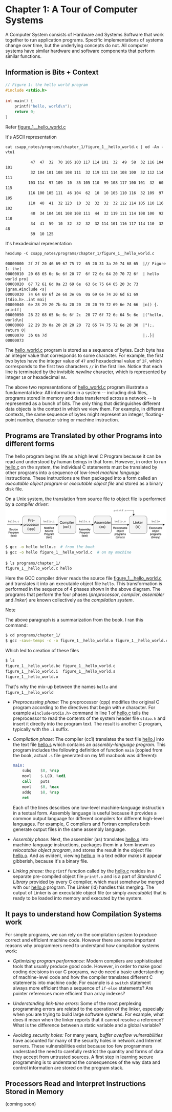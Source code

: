 # Chapter 1: A Tour of Computer Systems
A Computer System consists of Hardware and Systems Software that work together to run application programs. Specific implementations of systems change over time, but the underlying concepts do not. All computer systems have similar hardware and software components that perform similar functions.

## Information is Bits + Context
```c
// Figure 1: the hello world program
#include <stdio.h>

int main() {
    printf("hello, world\n");
    return 0;
}
```
Refer [figure_1__hello_world.c](/programs/chapter_1/figure_1__hello_world.c)

It's ASCII representation

```
cat csapp_notes/programs/chapter_1/figure_1__hello_world.c | od -An -vtu1

           47  47  32  70 105 103 117 114 101  32  49  58  32 116 104 101
           32 104 101 108 108 111  32 119 111 114 108 100  32 112 114 111
          103 114  97 109  10  35 105 110  99 108 117 100 101  32  60 115
          116 100 105 111  46 104  62  10  10 105 110 116  32 109  97 105
          110  40  41  32 123  10  32  32  32  32 112 114 105 110 116 102
           40  34 104 101 108 108 111  44  32 119 111 114 108 100  92 110
           34  41  59  10  32  32  32  32 114 101 116 117 114 110  32  48
           59  10 125
```
It's hexadecimal representation
```
hexdump -C csapp_notes/programs/chapter_1/figure_1__hello_world.c

00000000  2f 2f 20 46 69 67 75 72  65 20 31 3a 20 74 68 65  |// Figure 1: the|
00000010  20 68 65 6c 6c 6f 20 77  6f 72 6c 64 20 70 72 6f  | hello world pro|
00000020  67 72 61 6d 0a 23 69 6e  63 6c 75 64 65 20 3c 73  |gram.#include <s|
00000030  74 64 69 6f 2e 68 3e 0a  0a 69 6e 74 20 6d 61 69  |tdio.h>..int mai|
00000040  6e 28 29 20 7b 0a 20 20  20 20 70 72 69 6e 74 66  |n() {.    printf|
00000050  28 22 68 65 6c 6c 6f 2c  20 77 6f 72 6c 64 5c 6e  |("hello, world\n|
00000060  22 29 3b 0a 20 20 20 20  72 65 74 75 72 6e 20 30  |");.    return 0|
00000070  3b 0a 7d                                          |;.}|
00000073
```

The [hello_world.c](/programs/chapter_1/figure_1__hello_world.c) program is stored as a sequence of bytes. Each byte has an integer value that corresponds to some character. For example, the first two bytes have the integer value of `47` and hexadecimal value of `2F`, which corresponds to the first two characters `//` in the first line. Notice that each line is terminated by the invisible _newline_ character, which is represented by integer `10` or hexadecimal `0A`.

The above two representations of [hello_world.c](/programs/chapter_1/figure_1__hello_world.c) program illustrate a fundamental idea: All information in a system -- including disk files, programs stored in memory and data transferred across a network -- is represented as a bunch of bits. The only thing that distinguishes different data objects is the context in which we view them. For example, in different contexts, the same sequence of bytes might represent an integer, floating-point number, character string or machine instruction. 

## Programs are Translated by other Programs into different forms
The hello program begins life as a high level C Program because it can be read and understood by human beings in that form. However, in order to run [hello.c](/programs/chapter_1/figure_1__hello_world.c) on the system, the individual C statements must be translated by other programs into a sequence of low-level _machine language_ instructions. These instructions are then packaged into a form called an _executable object program_ or _executable object file_ and stored as a binary disk file. 

On a Unix system, the translation from source file to object file is performed by a _compiler driver_:
![Image](/diagrams/chapter_1/figure_3__compilation_system.png "The Compilation System")

```bash
$ gcc -o hello hello.c  # from the book
$ gcc -o hello figure_1__hello_world.c  # on my machine

$ ls programs/chapter_1/
figure_1__hello_world.c hello
```
Here the GCC compiler driver reads the source file [figure_1__hello_world.c](/programs/chapter_1/figure_1__hello_world.c) and translates it into an executable object file `hello`. This transformation is performed in the sequence of 4 phases shown in the above diagram. The programs that perform the four phases (_preprocessor_, _compiler_, _assembler_ and _linker_) are known collectively as the _compilation system_.

> [!NOTE]
> 
> The above paragraph is a summarization from the book. I ran this command:
> ```bash
> $ cd programs/chapter_1/
> $ gcc -save-temps -c -o figure_1__hello_world.o figure_1__hello_world.c
> ```
> Which led to creation of these files
> ```bash
> $ ls
> figure_1__hello_world.bc figure_1__hello_world.c  
> figure_1__hello_world.i  figure_1__hello_world.s  
> figure_1__hello_world.o
> ```
> That's why the mix-up between the names `hello` and `figure_1__hello_world`

- _Preprocessing phase:_ The preprocessor (cpp) modifies the original C program according to the directives that begin with `#` character. For example `#include<stdio.h>` command in line 1 of [hello.c](/programs/chapter_1/figure_1__hello_world.c) tells the preprocessor to read the contents of the system header file `stdio.h` and insert it directly into the program text. The result is another C program, typically with the `.i` suffix.

- _Compilation phase:_ The compiler (cc1) translates the text file [hello.i](/programs/chapter_1/figure_1__hello_world.i) into the text file [hello.s](/programs/chapter_1/figure_1__hello_world.s) which contains an _assembly-language program_. This program includes the following definition of function `main` (copied from the book, actual `.s` file generated on my M1 macbook was different):
    ```asm
    main: 
        subq    $8, %rsp
        movl    $.LCO, %edi
        call    puts
        movl    $0, %eax
        addq    $8, %rsp
        ret
    ```
    Each of the lines describes one low-level machine-language instruction in a textual form. Assembly language is useful because it provides a common output language for different compilers for different high-level languages. For example, C compilers and Fortran compilers both generate output files in the same assembly language.

- _Assembly phase:_ Next, the assembler (as) translates [hello.s](/programs/chapter_1/figure_1__hello_world.s) into machine-language instructions, packages them in a form known as _relocatable object program_, and stores the result in the object file [hello.o](/programs/chapter_1/figure_1__hello_world.o). And as evident, viewing [hello.o](/programs/chapter_1/figure_1__hello_world.o) in a text editor makes it appear gibberish, because it's a binary file.

- _Linking phase:_ the `printf` function called by the [hello.c](/programs/chapter_1/figure_1__hello_world.c) resides in a separate pre-compiled object file `printf.o` and is a part of _Standard C Library_ provided by every C compiler, which must somehow be merged with our [hello.o](/programs/chapter_1/figure_1__hello_world.o) program. The Linker (ld) handles this merging. The output of Linker is an executable object file (or simply _executable_) that is ready to be loaded into memory and executed by the system.

## It pays to understand how Compilation Systems work
For simple programs, we can rely on the compilation system to produce correct and efficient machine code. However there are some important reasons why programmers need to understand how compilation systems work:

- _Optimizing program performance:_ Modern compilers are sophisticated tools that usually produce good code. However, in order to make good coding decisions in our C programs, we do need a basic understanding of machine-level code and how the compiler translates different C statements into machine code. For example is a `switch` statement always more efficient than a sequence of `if-else` statements? Are pointer references more efficient than array indexes?

- _Understanding link-time errors:_ Some of the most perplexing programming errors are related to the operation of the linker, especially when you are trying to build large software systems. For example, what does it mean when the linker reports that it cannot resolve a reference? What is the difference between a static variable and a global variable?

- _Avoiding security holes:_ For many years, _buffer overflow vulnerabilities_ have accounted for many of the security holes in network and Internet servers. These vulnerabilities exist because too few programmers understand the need to carefully restrict the quantity and forms of data they accept from untrusted sources. A first step in learning secure programming is to understand the consequences of the way data and control information are stored on the program stack.

## Processors Read and Interpret Instructions Stored in Memory
(coming soon)